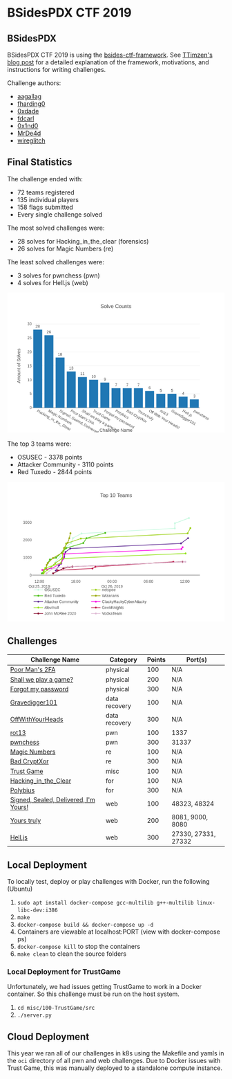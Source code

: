 # BSidesPDX CTF 2019

## BSidesPDX

BSidesPDX CTF 2019 is using the [bsides-ctf-framework](https://github.com/BSidesPDX/bsides-ctf-framework). See [TTimzen's blog post](https://www.tophertimzen.com/blog/BSidesPDXCTFFramework/) for a detailed explanation of the framework, motivations, and instructions for writing challenges.

Challenge authors:
- [aagallag](https://twitter.com/aagallag)
- [fharding0](https://twitter.com/fharding0)
- [0xdade](https://twitter.com/0xdade)
- [fdcarl](https://twitter.com/fdcarl)
- [0x1nd0](https://twitter.com/0x1nd0)
- [MrDe4d](https://twitter.com/MrDe4d)
- [wireglitch](https://twitter.com/wireglitch)


## Final Statistics

The challenge ended with:

* 72 teams registered
* 135 individual players
* 158 flags submitted
* Every single challenge solved

The most solved challenges were:

* 28 solves for Hacking_in_the_clear (forensics)
* 26 solves for Magic Numbers (re)
  
The least solved challenges were:

* 3 solves for pwnchess (pwn)
* 4 solves for Hell.js (web)

![Solve Counts](solves.png)

The top 3 teams were:

* OSUSEC - 3378 points
* Attacker Community - 3110 points
* Red Tuxedo - 2844 points

![Scoreboard](scoreboard.png)

## Challenges

| Challenge Name                                                 | Category      | Points | Port(s)             |
| -------------------------------------------------------------- | ------------- | ------ | ------------------- |
| [Poor Man's 2FA](physical/phys100-Poor_Mans_2fa)               | physical      | 100    | N/A                 |
| [Shall we play a game?](physical/phys200_Shall_we_play_a_game) | physical      | 200    | N/A                 |
| [Forgot my password](physical/phys300-Forgot_my_password)      | physical      | 300    | N/A                 |
| [Gravedigger101](data%20recovery/100-Gravedigger101/)          | data recovery | 100    | N/A                 |
| [OffWithYourHeads](data%20recovery/300-OffWithYourHeads!/)     | data recovery | 300    | N/A                 |
| [rot13](pwn/100-rot13/)                                        | pwn           | 100    | 1337                |
| [pwnchess](pwn/300-pwnchess/)                                  | pwn           | 300    | 31337               |
| [Magic Numbers](re/100-magicnumbers/)                          | re            | 100    | N/A                 |
| [Bad CryptXor](re/300-badcryptXor/)                            | re            | 300    | N/A                 |
| [Trust Game](misc/100-TrustGame/)                              | misc          | 100    | N/A                 |
| [Hacking_in_the_Clear](forensics/for100-Hacking_in_the_Clear/) | for           | 100    | N/A                 |
| [Polybius](forensics/for300-polybius/)                         | for           | 300    | N/A                 |
| [Signed, Sealed, Delivered, I'm Yours!](web/100-signedsealed/) | web           | 100    | 48323, 48324        |
| [Yours truly](web/200-yourstruly/)                             | web           | 200    | 8081, 9000, 8080    |
| [Hell.js](web/300-helljs/)                                     | web           | 300    | 27330, 27331, 27332 |

## Local Deployment

To locally test, deploy or play challenges with Docker, run the following (Ubuntu)

1. `sudo apt install docker-compose gcc-multilib g++-multilib linux-libc-dev:i386`
2. `make`
3. `docker-compose build && docker-compose up -d`
4. Containers are viewable at localhost:PORT (view with docker-compose ps)
5. `docker-compose kill` to stop the containers
6. `make clean` to clean the source folders

### Local Deployment for TrustGame

Unfortunately, we had issues getting TrustGame to work in a Docker container.  So this challenge must be run on the host system.

1. `cd misc/100-TrustGame/src`
2. `./server.py`

## Cloud Deployment

This year we ran all of our challenges in k8s using the Makefile and yamls in the `oci` directory of all pwn and web challenges.  Due to Docker issues with Trust Game, this was manually deployed to a standalone compute instance.
